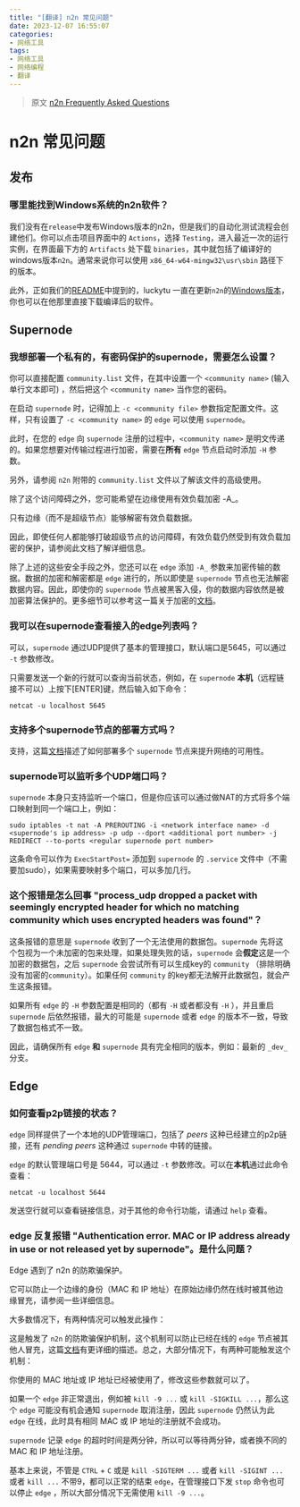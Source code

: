 ```yaml
---
title: "[翻译] n2n 常见问题"
date: 2023-12-07 16:55:07
categories:
- 网络工具
tags:
- 网络工具
- 网络编程
- 翻译
---
```


> 原文 [n2n Frequently Asked Questions](https://github.com/ntop/n2n/blob/dev/doc/Faq.md)

<!-- more -->

# n2n 常见问题

## 发布

### 哪里能找到Windows系统的n2n软件？

我们没有在`release`中发布Windows版本的n2n，但是我们的自动化测试流程会创建他们。你可以点击项目界面中的 `Actions`，选择 `Testing`，进入最近一次的运行实例，在界面最下方的 `Artifacts` 处下载 `binaries`，其中就包括了编译好的windows版本`n2n`。通常来说你可以使用 `x86_64-w64-mingw32\usr\sbin` 路径下的版本。

此外，正如我们的[README](https://github.com/ntop/n2n#further-readings-and-related-projects)中提到的，luckytu 一直在更新`n2n`的[Windows版本](https://github.com/lucktu/n2n)，你也可以在他那里直接下载编译后的软件。

## Supernode

### 我想部署一个私有的，有密码保护的supernode，需要怎么设置？

你可以直接配置 `community.list` 文件，在其中设置一个 `<community name>` (输入单行文本即可) ，然后把这个 `<community name>` 当作您的密码。

在启动 `supernode` 时，记得加上 `-c <community file>` 参数指定配置文件。这样，只有设置了 `-c <community name>` 的 `edge` 可以使用 `supernode`。

此时，在您的 `edge` 向 `supernode` 注册的过程中，`<community name>` 是明文传递的。如果您想要对传输过程进行加密，需要在**所有** `edge` 节点启动时添加 `-H` 参数。

另外，请参阅 `n2n` 附带的 `community.list` 文件以了解该文件的高级使用。

除了这个访问障碍之外，您可能希望在边缘使用有效负载加密 -A_。

只有边缘（而不是超级节点）能够解密有效负载数据。

因此，即使任何人都能够打破超级节点的访问障碍，有效负载仍然受到有效负载加密的保护，请参阅此文档了解详细信息。

除了上述的这些安全手段之外，您还可以在 `edge` 添加 `-A_` 参数来加密传输的数据。数据的加密和解密都是 `edge` 进行的，所以即使是 `supernode` 节点也无法解密数据内容。因此，即使你的 `supernode` 节点被黑客入侵，你的数据内容依然是被加密算法保护的。更多细节可以参考这一篇关于加密的[文档](https://github.com/ntop/n2n/blob/dev/doc/Crypto.md)。

### 我可以在supernode查看接入的edge列表吗？

可以，`supernode` 通过UDP提供了基本的管理接口，默认端口是5645，可以通过 `-t` 参数修改。

只需要发送一个新的行就可以查询当前状态，例如，在 `supernode` **本机**（远程链接不可以）上按下[ENTER]键，然后输入如下命令：

`netcat -u localhost 5645`

### 支持多个supernode节点的部署方式吗？

支持，这篇[文档](https://github.com/ntop/n2n/blob/dev/doc/Federation.md)描述了如何部署多个 `supernode` 节点来提升网络的可用性。

### supernode可以监听多个UDP端口吗？

`supernode` 本身只支持监听一个端口，但是你应该可以通过做NAT的方式将多个端口映射到同一个端口上，例如：

`sudo iptables -t nat -A PREROUTING -i <network interface name> -d <supernode's ip address> -p udp --dport <additional port number> -j REDIRECT --to-ports <regular supernode port number>`

这条命令可以作为 `ExecStartPost=` 添加到 `supernode` 的 `.service` 文件中（不需要加sudo），如果需要映射多个端口，可以多加几行。

### 这个报错是怎么回事 "process_udp dropped a packet with seemingly encrypted header for which no matching community which uses encrypted headers was found"？

这条报错的意思是 `supernode` 收到了一个无法使用的数据包。`supernode` 先将这个包视为一个未加密的包来处理，如果处理失败的话，`supernode` 会**假定**这是一个加密的数据包，之后 `supernode` 会尝试所有可以生成key的 `community` （排除明确没有加密的`community`）。如果任何 `community` 的key都无法解开此数据包，就会产生这条报错。

如果所有 `edge` 的 `-H` 参数配置是相同的（都有 `-H` 或者都没有 `-H` ），并且重启 `supernode` 后依然报错，最大的可能是 `supernode` 或者 `edge` 的版本不一致，导致了数据包格式不一致。

因此，请确保所有 `edge` **和** `supernode` 具有完全相同的版本，例如：最新的 `_dev_` 分支。

## Edge

### 如何查看p2p链接的状态？

`edge` 同样提供了一个本地的UDP管理端口，包括了 _peers_ 这种已经建立的p2p链接，还有 _pending peers_ 这种通过 `supernode` 中转的链接。

`edge` 的默认管理端口号是 5644，可以通过 `-t` 参数修改。可以在**本机**通过此命令查看：

`netcat -u localhost 5644`

发送空行就可以查看链接信息，对于其他的命令行功能，请通过 `help` 查看。

### edge 反复报错 "Authentication error. MAC or IP address already in use or not released yet by supernode"。是什么问题？

Edge 遇到了 n2n 的防欺骗保护。

它可以防止一个边缘的身份（MAC 和 IP 地址）在原始边缘仍然在线时被其他边缘冒充，请参阅一些详细信息。

大多数情况下，有两种情况可以触发此操作：

这是触发了 `n2n` 的防欺骗保护机制，这个机制可以防止已经在线的 `edge` 节点被其他人冒充，这篇[文档](Authentication.md)有更详细的描述。总之，大部分情况下，有两种可能触发这个机制：

你使用的 MAC 地址或 IP 地址已经被使用了，修改这些参数就可以了。

如果一个 `edge` 非正常退出，例如被 `kill -9 ...` 或 `kill -SIGKILL ...`，那么这个 `edge` 可能没有机会通知 `supernode` 取消注册，因此 `supernode` 仍然认为此 `edge` 在线，此时具有相同 MAC 或 IP 地址的注册就不会成功。

`supernode` 记录 `edge` 的超时时间是两分钟，所以可以等待两分钟，或者换不同的 MAC 和 IP 地址注册。

基本上来说，不管是 `CTRL` + `C` 或是 `kill -SIGTERM ...` 或者 `kill -SIGINT ...` 或者 `kill ...` 不带9，都可以正常的结束 `edge`，在管理接口下发 `stop` 命令也可以停止 `edge` ，所以大部分情况下无需使用 `kill -9 ...`。